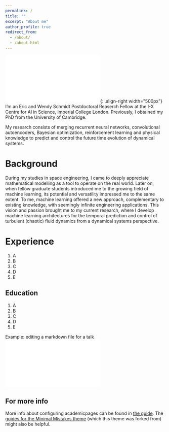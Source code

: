 ```yaml
---
permalink: /
title: ""
excerpt: "About me"
author_profile: true
redirect_from: 
  - /about/
  - /about.html
---
```


![Figure for presentation](/images/Fluid_Oscillations_bis.pdf){: .align-right width="500px"}
I’m an Eric and Wendy Schmidt Postdoctoral Reaserch Fellow at the I-X Centre for AI in Science, Imperial College London. Previously, I obtained my PhD from the University of Cambridge.

My research consists of merging recurrent neural networks, convolutional autoencoders, Bayesian optimization, reinforcement learning and physical knowledge to predict and control the future time evolution of dynamical systems.

Background
======
During my studies in space engineering, I came to deeply appreciate mathematical modelling as a tool to operate on the real world. Later on, when fellow graduate students introduced me to the growing field of machine learning, its potential and versatility impressed me to the same extent. To me, machine learning offered a new approach, complementary to existing knowledge, with seemingly infinite engineering applications. This vision and passion brought me to my current research, where I develop machine learning architectures for the temporal prediction and control of turbulent (chaotic) fluid dynamics from a dynamical systems perspective.

Experience
======
1. A
1. B
1. C
1. D 
1. E

Education
------
1. A
1. B
1. C
1. D 
1. E

Example: editing a markdown file for a talk
![Editing a markdown file for a talk](/images/Fluid_Oscillations_bis.pdf)

For more info
------
More info about configuring academicpages can be found in [the guide](https://academicpages.github.io/markdown/). The [guides for the Minimal Mistakes theme](https://mmistakes.github.io/minimal-mistakes/docs/configuration/) (which this theme was forked from) might also be helpful.
